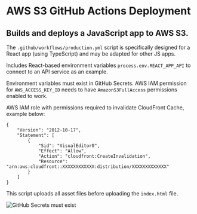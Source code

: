 # AWS S3 GitHub Actions Deployment

## Builds and deploys a JavaScript app to AWS S3.

The `.github/workflows/production.yml` script is specifically designed for a React app (using TypeScript) and may be adapted for other JS apps.

Includes React-based environment variables `process.env.REACT_APP_API` to connect to an API service as an example.

Environment variables must exist in GitHub Secrets. AWS IAM permission for `AWS_ACCESS_KEY_ID` needs to have `AmazonS3FullAccess` permissions enabled to work.

AWS IAM role with permissions required to invalidate CloudFront Cache, example below:

```
{
    "Version": "2012-10-17",
    "Statement": [
        {
            "Sid": "VisualEditor0",
            "Effect": "Allow",
            "Action": "cloudfront:CreateInvalidation",
            "Resource": "arn:aws:cloudfront::XXXXXXXXXXXX:distribution/XXXXXXXXXXXXX"
        }
    ]
}
```

This script uploads all asset files before uploading the `index.html` file.

![GitHub Secrets must exist](https://www.aaronwht.com/images/tutorial/github-actions-secrets.png)
